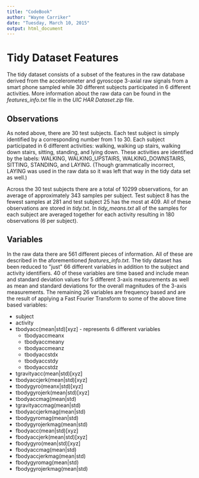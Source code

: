 ```yaml
---
title: "CodeBook"
author: "Wayne Carriker"
date: "Tuesday, March 10, 2015"
output: html_document
---
```


# Tidy Dataset Features

The tidy dataset consists of a subset of the features in the raw database derived from the
accelerometer and gyroscope 3-axial raw signals from a smart phone sampled while 30
different subjects participated in 6 different activities. More information about the raw
data can be found in the *features_info.txt* file in the *UIC HAR Dataset.zip* file.

## Observations

As noted above, there are 30 test subjects. Each test subject is simply identified by a
corresponding number from 1 to 30. Each subject participated in 6 different activities:
walking, walking up stairs, walking down stairs, sitting, standing, and lying down. These
activities are identified by the labels: WALKING, WALKING_UPSTAIRS, WALKING_DOWNSTAIRS,
SITTING, STANDING, and LAYING. (Though grammatically incorrect, LAYING was used in the raw
data so it was left that way in the tidy data set as well.)

Across the 30 test subjects there are a total of 10299 observations, for an average of
approximately 343 samples per subject. Test subject 8 has the fewest samples at 281 and
test subject 25 has the most at 409. All of these observations are stored in *tidy.txt*.
In *tidy_means.txt* all of the samples for each subject are averaged together for each
activity resulting in 180 observations (6 per subject).

## Variables

In the raw data there are 561 different pieces of information. All of these are
described in the aforementioned *features_info.txt*. The tidy dataset has been reduced to
"just" 66 different variables in addition to the subject and activity identifiers. 40 of
these variables are time based and include mean and standard deviation values for 5
different 3-axis measurements as well as mean and standard deviations for the overall
magnitudes of the 3-axis measurements. The remaining 26 variables are frequency based
and are the result of applying a Fast Fourier Transform to some of the above time based
variables:

- subject
- activity
- tbodyacc(mean|std)[xyz] - represents 6 different variables
   + tbodyaccmeanx
   + tbodyaccmeany
   + tbodyaccmeanz
   + tbodyaccstdx
   + tbodyaccstdy
   + tbodyaccstdz
- tgravityacc(mean|std)[xyz]
- tbodyaccjerk(mean|std)[xyz]
- tbodygyro(meanx|std)[xyz]
- tbodygyrojerk(mean|std)[xyz]
- tbodyaccmag(mean|std)
- tgravityaccmag(mean|std)
- tbodyaccjerkmag(mean|std)
- tbodygyromag(mean|std)
- tbodygyrojerkmag(mean|std)
- fbodyacc(mean|std)[xyz]
- fbodyaccjerk(mean|std)[xyz]
- fbodygyro(mean|std)[xyz]
- fbodyaccmag(mean|std)
- fbodyaccjerkmag(mean|std)
- fbodygyromag(mean|std)
- fbodygyrojerkmag(mean|std)
